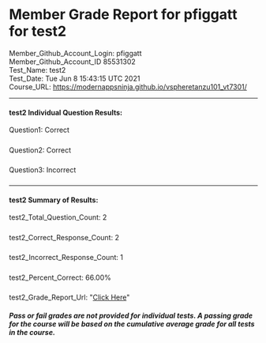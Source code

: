 # Member Grade Report for pfiggatt for test2  
   
Member_Github_Account_Login: pfiggatt  
Member_Github_Account_ID 85531302  
Test_Name: test2  
Test_Date: Tue Jun  8 15:43:15 UTC 2021  
Course_URL: https://modernappsninja.github.io/vspheretanzu101_vt7301/  
   
---  
#### test2 Individual Question Results:  
Question1: Correct  
#####  
Question2: Correct  
#####  
Question3: Incorrect  
#####  
---  
#### test2 Summary of Results:  
test2_Total_Question_Count: 2  
#####  
test2_Correct_Response_Count: 2  
#####  
test2_Incorrect_Response_Count: 1  
#####  
test2_Percent_Correct: 66.00%  
#####  
test2_Grade_Report_Url: "[Click Here](https://github.com/modernappsninjas/pfiggatt/blob/main/static/userdata/courses/vspheretanzu101_vt7301/grade_report.pr1056.test2.md)"
##### Pass or fail grades are not provided for individual tests. A passing grade for the course will be based on the cumulative average grade for all tests in the course.  
